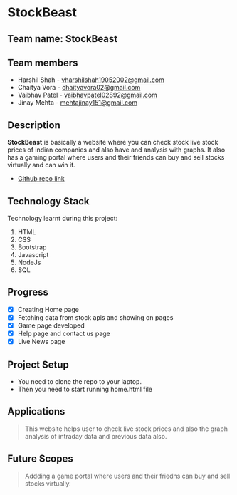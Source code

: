 # StockBeast
## Team name: StockBeast
## Team members
* Harshil Shah - vharshilshah19052002@gmail.com 
* Chaitya Vora - chaityavora02@gmail.com 
* Vaibhav Patel - vaibhavpatel02892@gmail.com
* Jinay Mehta - mehtajinay151@gmail.com 
## Description
**StockBeast** is basically a website where you can check stock live stock prices of indian companies and also have and analysis with graphs. It also has a gaming portal where users and their friends can buy and sell stocks virtually and can win it.
* [Github repo link](https://github.com/harshilshah99/StockBeast)
## Technology Stack
Technology learnt during this project:
1. HTML
2. CSS
3. Bootstrap
4. Javascript
5. NodeJs
6. SQL
## Progress
- [x] Creating Home page
- [x] Fetching data from stock apis and showing on pages
- [x] Game page developed
- [x] Help page and contact us page
- [x] Live News page
## Project Setup
* You need to clone the repo to your laptop.
* Then you need to start running home.html file
## Applications 
  > This website helps user to check live stock prices and also the graph analysis of intraday data and previous data also.
## Future Scopes 
  > Addding a game portal where users and their friedns can buy and sell stocks virtually.
  
